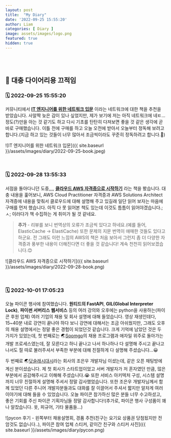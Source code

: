```yaml
---
layout: post
title:  "My Diary"
date: '2022-09-25 15:55:20'
author: Liam
categories: [ Diary ]
image: assets/images/logo.png
featured: true
hidden: true
---
```


<br>
<br>

## 🔮 대충 다이어리용 끄적임 


### 🗓 2022-09-25 15:55:20

커뮤니티에서 **[IT 엔지니어를 위한 네트워크 입문](http://www.yes24.com/Product/Goods/93997435?pid=123487&cosemkid=go16033550339966347&gclid=Cj0KCQjw1bqZBhDXARIsANTjCPJp7r0vo4GmU6npFF04iJT11yK1sOUduYI0opq8lfSdFa49gdKnO-waAkxXEALw_wcB)** 이라는 네트워크에 대한 책을 추천을 받았습니다. 사알짝 늦은 감이 있나 싶었지만, 제가 보기에 저는 아직 네트워크에 네ㅌ… 정도(?)만을 아는 것 같기도 하고 다시 기초를 탄탄히 다져보면 좋을 것 같은 생각에 곧바로 구매했습니다. 이틀 전에 구매를 하고 오늘 오전에 받아서  오늘부터 정독해 보려고 합니다.(지금 하고 있는 것들이 너무 많아서 조금씩이라도 꾸준히 정독하려고 합니다.🥲)

![IT 엔지니어를 위한 네트워크 입문]({{ site.baseurl }}/assets/images/diary/2022-09-25-book.jpeg)

<br>

### 🗓 2022-09-28 13:55:33

서점을 돌아다니던 도중,,,, **[클라우드 AWS 자격증으로 시작하기](http://www.yes24.com/Product/Goods/110726524)** 라는 책을 봤습니다. 대충 내용을 훑어보니, AWS Cloud Practitioner 자격증과 AWS Solutions Architect 자격증에 내용을 맞춰서 클로우드에 대해 설명해 주고 있길래 일단 읽어 보자는 마음에 구매를 먼저 했습니다. 아직 다 못 읽어본 책도 있는데 이것도 틈틈이 읽어야겠습니다.;ㅅ; 이러다가 책 수집하는 게 취미가 될 것 같네요.

> **추가** - 리뷰를 보니 번역상의 오류가 조금씩 있다고 하네요.(예를 들어, ElasticCache -> ElastiCache) 또한 문제의 지문 번역이 애매한 것들도 있다고 하군요. 전 그래도 이런 느낌의 AWS의 책은 처음 보아서 그런지 좀 더 다양한 자격증과 풍부한 내용이 더해진다면 더 좋을 것 같습니다! 계속 천천히 읽어보겠습니다.😊

![클라우드 AWS 자격증으로 시작하기]({{ site.baseurl }}/assets/images/diary/2022-09-28-book.png)

<br>

### 🗓 2022-10-01 17:05:23

오늘 파이콘 행사에 참여했습니다. **원티드의 FastAPI**, **GIL(Global Interpreter Lock)**, **파이썬 서버리스 웹서비스** 등의 여러 강의와 오후에는 python을 사용하는(파이콘 후원 업체) 여러 기업의 채용 및 회사 설명에 대해 들었습니다. 영상 재생인데다, 15~40분 내로 강연이 끝나야 하다 보니 강연에 대해서는 조금 아쉬웠지만, 그래도 오후의 채용 설명에서는 정말 좋은 경험이 되었던것 같습니다. 크게 기억에 남았던 것은 두 가지가 있었는데, 첫 번째로는 🌏[Soomgo](https://soomgo.com/?utm_source=google&utm_medium=cpc&utm_campaign=%EB%A9%94%EC%9D%B8&utm_content=%EB%A9%94%EC%9D%B8&utm_term=%EC%88%A8%EA%B3%A0&gclid=Cj0KCQjwyt-ZBhCNARIsAKH1175qJwAqPpAOgsZJ6R9jbJjsSnUc1I26LoNbVnHAzF3RNFqr-Tt-JVwaAvkMEALw_wcB)의 채용 프로그램과 애자일 위주로 돌아가는 개발 프로세스였는데, 잘 모른다고 하니 끝나고 나서 하나하나 다 설명해 주시고 끝나고 나서도 절 따로 불러주셔서 부족한 부분에 대해 친절하게 다 설명해 주셨습니다...😀

두 번째로 🌏[닷슬래시대시](https://www.dotslashdash.com/)라는 회사의 조은우 개발자님 이셨는데, 같은 오픈 채팅방에 계신 분이셨습니다. 제 첫 회사가 스타트업이었고 서버 개발자가 저 혼자였던 만큼, 많은 부분에서 공감해주시고 이해해 주셨습니다.😭 또한 서비스 아키텍처 구성, 시스템 설명까지 너무 친절하게 설명해 주셔서 정말 감사했었습니다. 또한 조은우 개발자님께서  함께 있었던 다른 주니어 개발자분들과도 대화를 잘 이끌어서 주셔서 짧지만 알차게 여러 이야기에 대해 들을 수 있었습니다. 오늘 파이콘 참가하신 많은 분들 너무 수고하셨고, 좋은 기회를 주신 파이콘 기획자님들 정말 감사합니다!(추가로, 파이콘 행사 구성품이 꽤나 알찼습니다. 옷, 피규어, 기타 물품들...)

![pycon 후기 - 왼쪽부터 채용설명회, 경품 추천(친구는 요기요 상품권 당첨됬지만 전 암것도 없습니다..), 파이콘 참여 업체 스티커, 같이간 친구와 스티커 사진]({{ site.baseurl }}/assets/images/diary/pycon.png)
<br>

